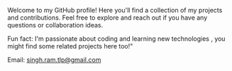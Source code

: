 Welcome to my GitHub profile! Here you'll find a collection of my projects and contributions. Feel free to explore and reach out if you have any questions or collaboration ideas.

Fun fact: I'm passionate about coding and learning new technologies , you might find some related projects here too!"

Email: singh.ram.tlp@gmail.com

